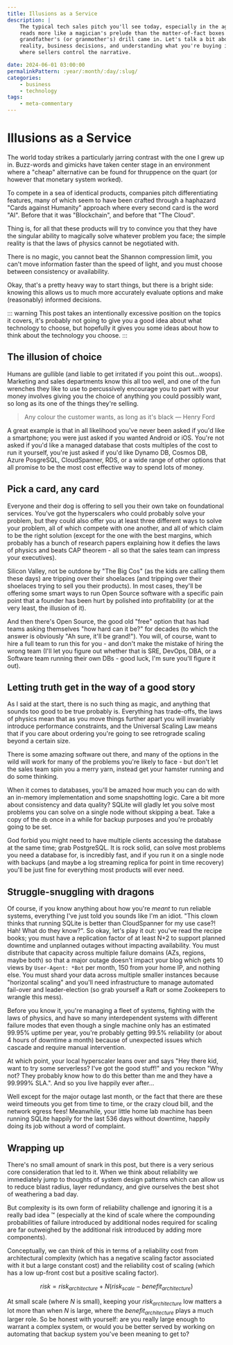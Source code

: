 ```yaml
---
title: Illusions as a Service
description: |
    The typical tech sales pitch you'll see today, especially in the age of AI,
    reads more like a magician's prelude than the matter-of-fact boxes your
    grandfather's (or granmother's) drill came in. Let's talk a bit about
    reality, business decisions, and understanding what you're buying in a world
    where sellers control the narrative.

date: 2024-06-01 03:00:00
permalinkPattern: :year/:month/:day/:slug/
categories:
    - business
    - technology
tags:
    - meta-commentary
---
```


# Illusions as a Service
The world today strikes a particularly jarring contrast with the one I grew up
in. Buzz-words and gimicks have taken center stage in an environment where a
"cheap" alternative can be found for thruppence on the quart (or however that
monetary system worked).

To compete in a sea of identical products, companies pitch differentiating
features, many of which seem to have been crafted through a haphazard "Cards
against Humanity" approach where every second card is the word "AI". Before that
it was "Blockchain", and before that "The Cloud".

Thing is, for all that these products will try to convince you that they have
the singular ability to magically solve whatever problem you face; the simple
reality is that the laws of physics cannot be negotiated with.

There is no magic, you cannot beat the Shannon compression limit, you can't
move information faster than the speed of light, and you must choose between
consistency or availability.

<!-- more -->

Okay, that's a pretty heavy way to start things, but there is a bright side:
knowing this allows us to much more accurately evaluate options and make
(reasonably) informed decisions.

::: warning
This post takes an intentionally excessive position on the topics it covers,
it's probably not going to give you a good idea about what technology to choose,
but hopefully it gives you some ideas about how to think about the technology
you choose.
:::

## The illusion of choice
Humans are gullible (and liable to get irritated if you point this out...woops).
Marketing and sales departments know this all too well, and one of the fun
wrenches they like to use to percussively encourage you to part with your money
involves giving you the choice of anything you could possibly want, so long as
its one of the things they're selling.

> Any colour the customer wants, as long as it's black &mdash; Henry Ford

A great example is that in all likelihood you've never been asked if you'd like
a smartphone; you were just asked if you wanted Android or iOS. You're not asked
if you'd like a managed database that costs multiples of the cost to run it
yourself, you're just asked if you'd like Dynamo DB, Cosmos DB, Azure PosgreSQL,
CloudSpanner, RDS, or a wide range of other options that all promise to be the
most cost effective way to spend lots of money.

## Pick a card, any card
Everyone and their dog is offering to sell you their own take on foundational services.
You've got the hyperscalers who could probably solve your problem, but they could also
offer you at least three different ways to solve your problem, all of which compete with
one another, and all of which claim to be the right solution (except for the one with the
best margins, which probably has a bunch of research papers explaining how it defies the
laws of physics and beats CAP theorem - all so that the sales team can impress your executives).

Silicon Valley, not be outdone by "The Big Cos" (as the kids are calling them these days)
are tripping over their shoelaces (and tripping over their shoelaces trying to sell you their products).
In most cases, they'll be offering some smart ways to run Open Source software with a specific
pain point that a founder has been hurt by polished into profitability (or at the very least,
the illusion of it).

And then there's Open Source, the good old "free" option that has had teams asking themselves
"how hard can it be?" for decades (to which the answer is obviously "Ah sure, it'll be grand!").
You will, of course, want to hire a full team to run this for you - and don't make the mistake
of hiring the wrong team (I'll let you figure out whether that is SRE, DevOps, DBA, or a
Software team running their own DBs - good luck, I'm sure you'll figure it out).

## Letting truth get in the way of a good story
As I said at the start, there is no such thing as magic, and anything that sounds too good to
be true probably is. Everything has trade-offs, the laws of physics mean that as you move things
further apart you will invariably introduce performance constraints, and the Universal Scaling Law
means that if you care about ordering you're going to see retrograde scaling beyond a certain size.

There is some amazing software out there, and many of the options in the wild will work for many
of the problems you're likely to face - but don't let the sales team spin you a merry yarn, instead
get your hamster running and do some thinking.

When it comes to databases, you'll be amazed how much you can do with an in-memory implementation
and some snapshotting logic. Care a bit more about consistency and data quality? SQLite will gladly
let you solve most problems you can solve on a single node without skipping a beat. Take a copy of
the `db` once in a while for backup purposes and you're probably going to be set.

God forbid you might need to have multiple clients accessing the database at the same time; grab PostgreSQL.
It is rock solid, can solve most problems you need a database for, is incredibly fast, and if you run it on
a single node with backups (and maybe a log streaming replica for point in time recovery) you'll be just
fine for everything most products will ever need.

## Struggle-snuggling with dragons
Of course, if you know anything about how you're *meant* to run reliable systems, everything I've just told
you sounds like I'm an idiot. "This clown thinks that running SQLite is better than CloudSpanner for my use case?! Hah!
What do they know?". So okay, let's play it out: you've read the recipe books; you must have a replication factor of
at least N+2 to support planned downtime and unplanned outages without impacting availability. You must distribute
that capacity across multiple failure domains (AZs, regions, maybe both) so that a major outage doesn't impact your
blog which gets 10 views by `User-Agent: *Bot` per month, 150 from your home IP, and nothing else. You must shard your
data across multiple smaller instances because "horizontal scaling" and you'll need infrastructure to manage automated
fail-over and leader-election (so grab yourself a Raft or some Zookeepers to wrangle this mess).

Before you know it, you're managing a fleet of systems, fighting with the laws of physics, and have so many
interdependent systems with different failure modes that even though a single machine only has an estimated 99.95%
uptime per year, you're probably getting 99.5% reliability (or about 4 hours of downtime a month) because of unexpected
issues which cascade and require manual intervention.

At which point, your local hyperscaler leans over and says "Hey there kid, want to try some serverless? I've got the
good stuff!" and you reckon "Why not? They probably know how to do this better than me and they have a 99.999% SLA.".
And so you live happily ever after...

Well except for the major outage last month, or the fact that there are these weird timeouts you get from time to time,
or the crazy cloud bill, and the network egress fees! Meanwhile, your little home lab machine has been running SQLite
happily for the last 536 days without downtime, happily doing its job without a word of complaint.

## Wrapping up
There's no small amount of snark in this post, but there is a very serious core consideration that led to it. When we
think about reliability we immediately jump to thoughts of system design patterns which can allow us to reduce blast
radius, layer redundancy, and give ourselves the best shot of weathering a bad day.

But complexity is its own form of reliability challenge and ignoring it is a really bad idea :tm:
(especially at the kind of scale where the compounding probabilities of failure introduced by additional nodes
required for scaling are far outweighed by the additional risk introduced by adding more components).

Conceptually, we can think of this in terms of a reliability cost from architectural complexity (which has a negative
scaling factor associated with it but a large constant cost) and the reliability cost of scaling (which has a low
up-front cost but a positive scaling factor).

$$ risk = risk_{architecture} + N (risk_{scale} - benefit_{architecture}) $$

At small scale (where $N$ is small), keeping your $risk_{architecture}$ low matters a lot more than when $N$ is large,
where the $benefit_{architecture}$ plays a much larger role. So be honest with yourself: are you really large enough to
warrant a complex system, or would you be better served by working on automating that backup system you've been meaning
to get to?
